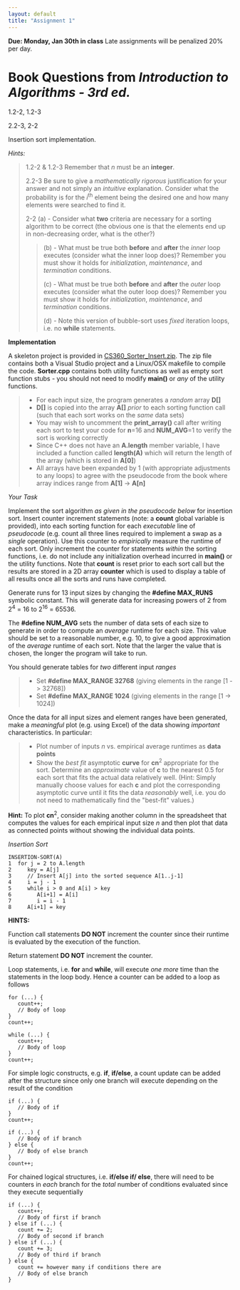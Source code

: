 ```yaml
---
layout: default
title: "Assignment 1"
---
```


**Due: Monday, Jan 30th in class** Late assignments will be penalized 20% per day.

Book Questions from *Introduction to Algorithms - 3rd ed.*
==========================================================

1.2-2, 1.2-3

2.2-3, 2-2

Insertion sort implementation.

*Hints:*

> 1.2-2 & 1.2-3 Remember that *n* must be an **integer**.
>
> 2.2-3 Be sure to give a *mathematically rigorous* justification for your answer and not simply an *intuitive* explanation. Consider what the probability is for the *i*<sup>th</sup> element being the desired one and how many elements were searched to find it.
>
> 2-2 (a) - Consider what **two** criteria are necessary for a sorting algorithm to be correct (the obvious one is that the elements end up in non-decreasing order, what is the other?)
>
> > (b) - What must be true both **before** and **after** the *inner* loop executes (consider what the inner loop does)? Remember you must show it holds for *initialization*, *maintenance*, and *termination* conditions.
> >
> > (c) - What must be true both **before** and **after** the *outer* loop executes (consider what the outer loop does)? Remember you must show it holds for *initialization*, *maintenance*, and *termination* conditions.
> >
> > (d) - Note this version of bubble-sort uses *fixed* iteration loops, i.e. no **while** statements.

**Implementation**

A skeleton project is provided in [CS360\_Sorter\_Insert.zip](../assign/src/CS360_Sorter_Insert.zip). The zip file contains both a Visual Studio project and a Linux/OSX makefile to compile the code. **Sorter.cpp** contains both utility functions as well as empty sort function stubs - you should not need to modify **main()** or *any* of the utility functions.

> -   For each input size, the program generates a *random* array **D[]**
> -   **D[]** is copied into the array **A[]** *prior* to each sorting function call (such that each sort works on the *same* data sets)
> -   You may wish to uncomment the **print\_array()** call after writing each sort to test your code for **n**=16 and **NUM\_AVG**=1 to verify the sort is working correctly
> -   Since C++ does not have an **A.length** member variable, I have included a function called **length(A)** which will return the length of the array (which is stored in **A[0]**)
> -   All arrays have been expanded by 1 (with appropriate adjustments to any loops) to agree with the pseudocode from the book where array indices range from **A[1]** -\> **A[n]**

*Your Task*

Implement the sort algorithm *as given in the pseudocode below* for insertion sort. Insert counter increment statements (note: a **count** global variable is provided), into each sorting function for each *executable* line of *pseudocode* (e.g. count all three lines required to implement a swap as a *single* operation). Use this counter to *empirically* measure the runtime of each sort. Only increment the counter for statements *within* the sorting functions, i.e. do not include any initialization overhead incurred in **main()** or the utility functions. Note that **count** is reset prior to each sort call but the results are stored in a 2D array **counter** which is used to display a table of all results once all the sorts and runs have completed.

Generate runs for 13 input sizes by changing the **\#define MAX\_RUNS** symbolic constant. This will generate data for increasing powers of 2 from 2<sup>4</sup> = 16 to 2<sup>16</sup> = 65536.

The **\#define NUM\_AVG** sets the number of data sets of each size to generate in order to compute an *average* runtime for each size. This value should be set to a reasonable number, e.g. 10, to give a good approximation of the *average* runtime of each sort. Note that the larger the value that is chosen, the longer the program will take to run.

You should generate tables for *two* different input *ranges*

> -   Set **\#define MAX\_RANGE 32768** (giving elements in the range [1 -\> 32768])
> -   Set **\#define MAX\_RANGE 1024** (giving elements in the range [1 -\> 1024])

Once the data for all input sizes and element ranges have been generated, make a *meaningful* plot (e.g. using Excel) of the data showing *important* characteristics. In particular:

> -   Plot number of inputs *n* vs. empirical average runtimes as **data points**
> -   Show the *best fit* asymptotic **curve** for **cn**<sup>2</sup> appropriate for the sort. Determine an *approximate* value of **c** to the nearest 0.5 for each sort that fits the actual data relatively well. (Hint: Simply manually choose values for each **c** and plot the corresponding asymptotic curve until it fits the data *reasonably* well, i.e. you do not need to mathematically find the "best-fit" values.)

**Hint:** To plot **cn**<sup>2</sup>, consider making another column in the spreadsheet that computes the values for each empirical input size *n* and then plot that data as connected points without showing the individual data points.

*Insertion Sort*

    INSERTION-SORT(A)
    1  for j = 2 to A.length
    2     key = A[j]
    3     // Insert A[j] into the sorted sequence A[1..j-1]
    4     i = j - 1
    5     while i > 0 and A[i] > key
    6        A[i+1] = A[i]
    7        i = i - 1
    8     A[i+1] = key

**HINTS:**

Function call statements **DO NOT** increment the counter since their runtime is evaluated by the execution of the function.

Return statement **DO NOT** increment the counter.

Loop statements, i.e. **for** and **while**, will execute *one more* time than the statements in the loop body. Hence a counter can be added to a loop as follows

    for (...) {
       count++;
       // Body of loop
    }
    count++;
    
    while (...) {
       count++;
       // Body of loop
    }
    count++;
    
For simple logic constructs, e.g. **if**, **if/else**, a count update can be added after the structure since only one branch will execute depending on the result of the condition

    if (...) {
       // Body of if
    }
    count++;
    
    if (...) {
       // Body of if branch
    } else {
       // Body of else branch
    }
    count++;
    
For chained logical structures, i.e. **if/else if/ else**, there will need to be counters in *each* branch for the *total* number of conditions evaluated since they execute sequentially

    if (...) {
       count++;
       // Body of first if branch
    } else if (...) {
       count += 2;
       // Body of second if branch
    } else if (...) {
       count += 3;
       // Body of third if branch
    } else {
       count += however many if conditions there are
       // Body of else branch
    }
